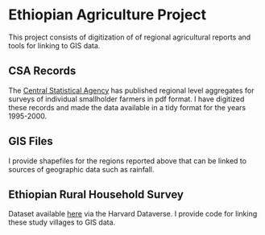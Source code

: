 # Ethiopian Agriculture Project
This project consists of digitization of of regional agricultural reports and tools for linking to GIS data.

## CSA Records
The [Central Statistical Agency](https://www.statsethiopia.gov.et) has published regional level aggregates for surveys of individual smallholder farmers in pdf format. I have digitized these records and made the data available in a tidy format for the years 1995-2000.

## GIS Files
I provide shapefiles for the regions reported above that can be linked to sources of geographic data such as rainfall.

## Ethiopian Rural Household Survey
Dataset available [here](https://dataverse.harvard.edu/dataset.xhtml?persistentId=hdl:1902.1/15646) via the Harvard Dataverse. I provide code for linking these study villages to GIS data.
